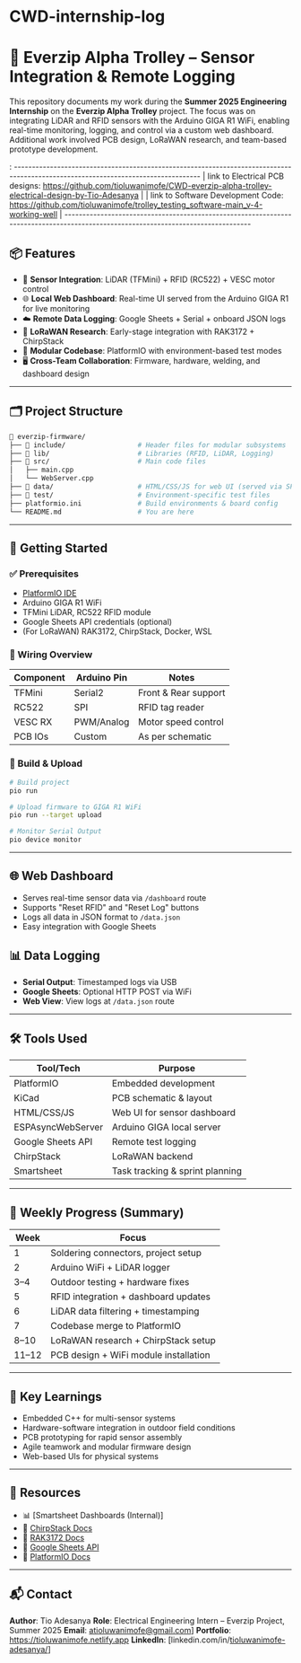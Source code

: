 # CWD-internship-log

# 🚋 Everzip Alpha Trolley – Sensor Integration & Remote Logging

This repository documents my work during the **Summer 2025 Engineering Internship** on the **Everzip Alpha Trolley** project. The focus was on integrating LiDAR and RFID sensors with the Arduino GIGA R1 WiFi, enabling real-time monitoring, logging, and control via a custom web dashboard. Additional work involved PCB design, LoRaWAN research, and team-based prototype development.

: 
                ----------------------------------------------------------------------------------------------------------------------------------
                | link to Electrical PCB designs: https://github.com/tioluwanimofe/CWD-everzip-alpha-trolley-electrical-design-by-Tio-Adesanya    |
                | link to Software Development Code: https://github.com/tioluwanimofe/trolley_testing_software-main_v-4-working-well              |
                ----------------------------------------------------------------------------------------------------------------------------------

## 📦 Features

- 🔧 **Sensor Integration**: LiDAR (TFMini) + RFID (RC522) + VESC motor control
- 🌐 **Local Web Dashboard**: Real-time UI served from the Arduino GIGA R1 for live monitoring
- ☁️ **Remote Data Logging**: Google Sheets + Serial + onboard JSON logs
- 📡 **LoRaWAN Research**: Early-stage integration with RAK3172 + ChirpStack
- 🧠 **Modular Codebase**: PlatformIO with environment-based test modes
- 🖥️ **Cross-Team Collaboration**: Firmware, hardware, welding, and dashboard design

---

## 🗂️ Project Structure

```bash
📁 everzip-firmware/
├── 📂 include/                  # Header files for modular subsystems
├── 📂 lib/                      # Libraries (RFID, LiDAR, Logging)
├── 📂 src/                      # Main code files
│   ├── main.cpp
│   └── WebServer.cpp
├── 📂 data/                     # HTML/CSS/JS for web UI (served via SPIFFS)
├── 📂 test/                     # Environment-specific test files
├── platformio.ini              # Build environments & board config
└── README.md                   # You are here
````

---

## 🚀 Getting Started

### ✅ Prerequisites

* [PlatformIO IDE](https://platformio.org/)
* Arduino GIGA R1 WiFi
* TFMini LiDAR, RC522 RFID module
* Google Sheets API credentials (optional)
* (For LoRaWAN) RAK3172, ChirpStack, Docker, WSL

### 🔌 Wiring Overview

| Component | Arduino Pin | Notes                |
| --------- | ----------- | -------------------- |
| TFMini    | Serial2     | Front & Rear support |
| RC522     | SPI         | RFID tag reader      |
| VESC RX   | PWM/Analog  | Motor speed control  |
| PCB IOs   | Custom      | As per schematic     |

### 🔧 Build & Upload

```bash
# Build project
pio run

# Upload firmware to GIGA R1 WiFi
pio run --target upload

# Monitor Serial Output
pio device monitor
```

---

## 🌐 Web Dashboard

* Serves real-time sensor data via `/dashboard` route
* Supports "Reset RFID" and "Reset Log" buttons
* Logs all data in JSON format to `/data.json`
* Easy integration with Google Sheets

<!-- [dashboard mockup](./assets/dashboard_preview.png) - Add your screenshot -->


## 📊 Data Logging

* **Serial Output**: Timestamped logs via USB
* **Google Sheets**: Optional HTTP POST via WiFi
* **Web View**: View logs at `/data.json` route

---

## 🛠️ Tools Used

| Tool/Tech         | Purpose                         |
| ----------------- | ------------------------------- |
| PlatformIO        | Embedded development            |
| KiCad             | PCB schematic & layout          |
| HTML/CSS/JS       | Web UI for sensor dashboard     |
| ESPAsyncWebServer | Arduino GIGA local server       |
| Google Sheets API | Remote test logging             |
| ChirpStack        | LoRaWAN backend                 |
| Smartsheet        | Task tracking & sprint planning |

---

## 📅 Weekly Progress (Summary)

| Week  | Focus                                 |
| ----- | ------------------------------------- |
| 1     | Soldering connectors, project setup   |
| 2     | Arduino WiFi + LiDAR logger           |
| 3–4   | Outdoor testing + hardware fixes      |
| 5     | RFID integration + dashboard updates  |
| 6     | LiDAR data filtering + timestamping   |
| 7     | Codebase merge to PlatformIO          |
| 8–10  | LoRaWAN research + ChirpStack setup   |
| 11–12 | PCB design + WiFi module installation |

---

## 🧠 Key Learnings

* Embedded C++ for multi-sensor systems
* Hardware-software integration in outdoor field conditions
* PCB prototyping for rapid sensor assembly
* Agile teamwork and modular firmware design
* Web-based UIs for physical systems

---

## 📁 Resources

* 📊 [Smartsheet Dashboards (Internal)]
* 📘 [ChirpStack Docs](https://www.chirpstack.io/)
* 🔗 [RAK3172 Docs](https://docs.rakwireless.com/Product-Categories/WisDuo/RAK3172/)
* 📂 [Google Sheets API](https://developers.google.com/sheets/api)
* 🧰 [PlatformIO Docs](https://docs.platformio.org/)

---

## 📬 Contact

**Author**: Tio Adesanya
**Role**: Electrical Engineering Intern – Everzip Project, Summer 2025
**Email**: [atioluwanimofe@gmail.com](mailto:atioluwanimofe.com)]
**Portfolio**: https://tioluwanimofe.netlify.app
**LinkedIn**: \[linkedin.com/in/[tioluwanimofe-adesanya/](https://www.linkedin.com/in/tioluwanimofe-adesanya/)]
